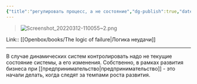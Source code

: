 ```yaml
---
{"title":"регулировать процесс, а не состояние","dg-publish":true,"date":"2022-03-12T11:01:00+04:00","modified_at":"2023-05-22T16:12:41+04:00","alias":"регулировать процесс, а не состояние","dg-path":"/quotes/202203121101.md","permalink":"/quotes/202203121101/","dgPassFrontmatter":true}
---
```



> ![Screenshot_20220312-110055~2.png](/img/user/_media/Screenshot_20220312-110055~2.png)

Link:: [[Openbox/books/The logic of failure\|Логика неудачи]]

---

В случае динамических систем контролировать надо не текущие состояние системы, а его изменения. Собственно, в рамках развития бизнеса при [[предпринимательство\|предпринимательство]] - это начали делать, когда следят за темпами роста развития.
